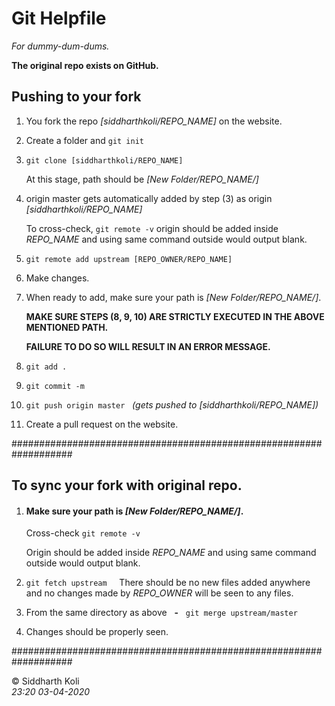 # Git Helpfile 
_For dummy-dum-dums._

**The original repo exists on GitHub.**

## Pushing to your fork
1.  You fork the repo *[siddharthkoli/REPO_NAME]* on the website.
2.  Create a folder and `git init`
3.  `git clone [siddharthkoli/REPO_NAME]`

    At this stage, path should be *[New Folder/REPO_NAME/]*
4.  origin master gets automatically added by step (3) as origin *[siddharthkoli/REPO_NAME]*

    To cross-check, `git remote -v` origin should be added inside *REPO_NAME* and using same command outside would output blank.
5.  `git remote add upstream [REPO_OWNER/REPO_NAME]`
6.  Make changes.
7.  When ready to add, make sure your path is *[New Folder/REPO_NAME/]*. 

    **MAKE SURE STEPS (8, 9, 10) ARE STRICTLY EXECUTED IN THE ABOVE MENTIONED PATH.**

    **FAILURE TO DO SO WILL RESULT IN AN ERROR MESSAGE.**
8.  `git add .`
9.  `git commit -m`
10. `git push origin master` &nbsp; *(gets pushed to [siddharthkoli/REPO_NAME])*
11. Create a pull request on the website.

###################################################################

## To sync your fork with original repo.

1.  #### Make sure your path is *[New Folder/REPO_NAME/]*. 
    Cross-check `git remote -v` 
    
    Origin should be added inside *REPO_NAME* and using same command outside would output blank.
2.  `git fetch upstream` &nbsp;&nbsp;&nbsp; 
    There should be no new files added anywhere and no changes made by *REPO_OWNER* will be seen to any files.
3.  From the same directory as above &nbsp; **-** &nbsp; `git merge upstream/master`
4.  Changes should be properly seen.

################################################################### 

© Siddharth Koli <br>
*23:20 03-04-2020*


